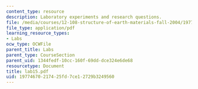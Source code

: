 ```yaml
---
content_type: resource
description: Laboratory experiments and research questions.
file: /media/courses/12-108-structure-of-earth-materials-fall-2004/19774670217425fd7ce12729b3249560_lab15.pdf
file_type: application/pdf
learning_resource_types:
- Labs
ocw_type: OCWFile
parent_title: Labs
parent_type: CourseSection
parent_uid: 1344fedf-10cc-160f-69dd-dce324e6de68
resourcetype: Document
title: lab15.pdf
uid: 19774670-2174-25fd-7ce1-2729b3249560
---
```

